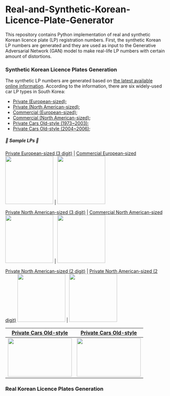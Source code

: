 # Real-and-Synthetic-Korean-Licence-Plate-Generator

This repository contains Python implementation of real and synthetic Korean licence plate (LP) registration numbers. First, the synthetic Korean LP numbers are generated and they are used as input to the Generative Adversarial Network (GAN) model to make real-life LP numbers with certain amount of distortions.

### Synthetic Korean Licence Plates Generation
The synthetic LP numbers are generated based on [the latest available online information](https://en.wikipedia.org/wiki/Vehicle_registration_plates_of_South_Korea). According to the information, there are six widely-used car LP types in South Korea:

* [Private (European-sized)](https://upload.wikimedia.org/wikipedia/commons/3/3d/Plak-Shakhsi-KOR.png);
* [Private (North American-sized)](https://upload.wikimedia.org/wikipedia/commons/1/18/Plak-Shakhsi-335x155-KOR.png);
* [Commercial (European-sized)](https://upload.wikimedia.org/wikipedia/commons/e/e2/Plak-Tejari-KOR.png);
* [Commercial (North American-sized)](https://upload.wikimedia.org/wikipedia/commons/6/6f/Plak-Tejari-335x170-KOR.png);
* [Private Cars Old-style (1973~2003)](https://upload.wikimedia.org/wikipedia/commons/9/9c/ROK_Vehicle_Registration_Plate_for_Private_Passenger_Car_-_Daegu%281996-2004%29.jpg);
* [Private Cars Old-style (2004~2006)](https://en.wikipedia.org/wiki/File:ROK_Vehicle_Registration_Plate_for_Private_Passenger_Car(2004-2006).jpg);

##### 🚗 Sample LPs 🚗
[Private European-sized (3 digit)](https://user-images.githubusercontent.com/50166164/218385697-113a1610-d3e0-4ccb-8212-8bc68556e4d9.jpg) | [Commercial European-sized](https://user-images.githubusercontent.com/50166164/218385792-7de1be1a-51e9-48a4-991f-9948382e8fb3.jpg)
<img src=https://user-images.githubusercontent.com/50166164/218385697-113a1610-d3e0-4ccb-8212-8bc68556e4d9.jpg height=150px> | <img src=https://user-images.githubusercontent.com/50166164/218385792-7de1be1a-51e9-48a4-991f-9948382e8fb3.jpg height=150px>
 
[Private North American-sized (3 digit)](https://user-images.githubusercontent.com/50166164/218386944-87f51541-5016-44c7-9d2d-0b45e073e621.jpg) | [Commercial North American-sized](https://user-images.githubusercontent.com/50166164/218386808-c14fd229-fb3f-4464-8859-1c6c0fd6b94f.jpg)
<img src=https://user-images.githubusercontent.com/50166164/218386944-87f51541-5016-44c7-9d2d-0b45e073e621.jpg height=150px> | <img src=https://user-images.githubusercontent.com/50166164/218386808-c14fd229-fb3f-4464-8859-1c6c0fd6b94f.jpg height=150px>

[Private North American-sized (2 digit)](https://user-images.githubusercontent.com/50166164/218628189-0dab45b8-ed2c-4bef-84da-00c42dccc786.jpg) | [Private North American-sized (2 digit)](https://user-images.githubusercontent.com/50166164/218628118-21eab9ea-7619-41e2-889c-311caf1c5a53.jpg)
<img src=https://user-images.githubusercontent.com/50166164/218628189-0dab45b8-ed2c-4bef-84da-00c42dccc786.jpg height=150px> | <img src=https://user-images.githubusercontent.com/50166164/218628118-21eab9ea-7619-41e2-889c-311caf1c5a53.jpg height=150px>


[Private Cars Old-style](https://user-images.githubusercontent.com/50166164/218387305-df52063b-c9e3-48e7-8ec2-f62b41edfb8c.jpg) | [Private Cars Old-style](https://user-images.githubusercontent.com/50166164/218387367-728251b9-db74-455b-8952-5db5d98133d6.jpg)
:-:|:-:
<img src=https://user-images.githubusercontent.com/50166164/218387305-df52063b-c9e3-48e7-8ec2-f62b41edfb8c.jpg width=200px height=120px> | <img src=https://user-images.githubusercontent.com/50166164/218387367-728251b9-db74-455b-8952-5db5d98133d6.jpg width=200px height=120px>





### Real Korean Licence Plates Generation
